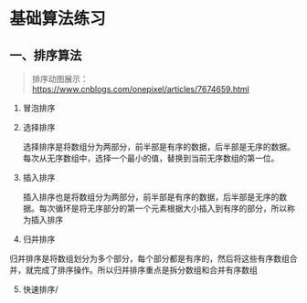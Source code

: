 
# 基础算法练习



## 一、排序算法

> 排序动图展示：https://www.cnblogs.com/onepixel/articles/7674659.html

1. 冒泡排序

2. 选择排序

   选择排序是将数组分为两部分，前半部是有序的数据，后半部是无序的数据。每次从无序数组中，选择一个最小的值，替换到当前无序数组的第一位。

3. 插入排序

    插入排序也是将数组分为两部分，前半部是有序的数据，后半部是无序的数据。每次循环是将无序部分的第一个元素根据大小插入到有序的部分，所以称为插入排序

4. 归并排序

  归并排序是将数组划分为多个部分，每个部分都是有序的，然后将这些有序数组合并，就完成了排序操作。所以归并排序重点是拆分数组和合并有序数组

5. 快速排序/

